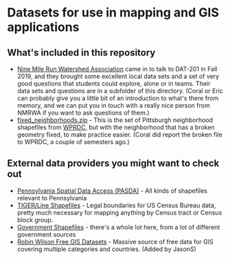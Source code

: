 # Datasets for use in mapping and GIS applications

## What's included in this repository
* [Nine Mile Run Watershed Association](https://ninemilerun.org/) came in to talk to DAT-201 in Fall 2019, and they brought some excellent local data sets and a set of very good questions that students could explore, alone or in teams. Their data sets and questions are in a subfolder of this directory. (Coral or Eric can probably give you a little bit of an introduction to what's there from memory, and we can put you in touch with a really nice person from NMRWA if you want to ask questions of them.)
* [fixed_neighborhoods.zip](./fixed_neighborhoods.zip) - This is the set of Pittsburgh neighborhood shapefiles from [WPRDC](https://data.wprdc.org/dataset), but with the neighborhood that has a broken geometry fixed, to make practice easier. (Coral did report the broken file to WPRDC, a couple of semesters ago.)

## External data providers you might want to check out
* [Pennsylvania Spatial Data Access (PASDA)](https://www.pasda.psu.edu/) - All kinds of shapefiles relevant to Pennsylvania
* [TIGER/Line Shapefiles](https://www.census.gov/geographies/mapping-files/time-series/geo/tiger-line-file.html) - Legal boundaries for US Census Bureau data, pretty much necessary for mapping anything by Census tract or Census block group. 
* [Government Shapefiles](https://catalog.data.gov/dataset?tags=shapefile) - there's a whole lot here, from a lot of different government sources
* [Robin Wilson Free GIS Datasets](https://freegisdata.rtwilson.com/) - Massive source of free data for GIS covering multiple categories and countries. (Added by JasonS)
